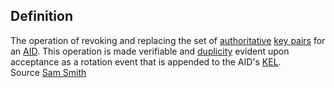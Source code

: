 ## Definition
The operation of revoking and replacing the set of [authoritative](authoritative) [key pairs](key-pair) for an [AID](AID). This operation is made verifiable and [duplicity](duplicity) evident upon acceptance as a rotation event that is appended to the AID's [KEL](KEL).  
Source [Sam Smith](https://github.com/WebOfTrust/ietf-keri/blob/main/draft-ssmith-keri.md#basic-terminology)